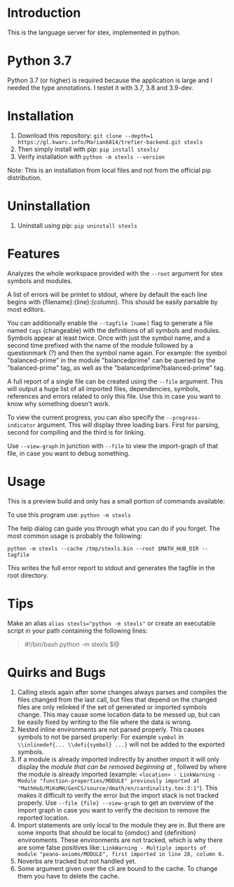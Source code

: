 # Introduction

This is the language server for stex, implemented in python.

# Python 3.7

Python 3.7 (or higher) is required because the application is large and I needed the type annotations.
I testet it with 3.7, 3.8 and 3.9-dev.

# Installation

1. Download this repository: `git clone --depth=1 https://gl.kwarc.info/Marian6814/trefier-backend.git stexls`
2. Then simply install with pip: `pip install stexls/`
3. Verify installation with `python -m stexls --version`

Note: This is an installation from local files and not from the official pip distribution.

# Uninstallation

1. Uninstall using pip: `pip uninstall stexls`

# Features

Analyzes the whole workspace provided with the `--root` argument for stex symbols and
modules.


A list of errors will be printet to stdout, where by default the each line begins with
{filename}:{line}:{column}. This should be easily parsable by most editors.


You can additionally enable the `--tagfile [name]` flag to generate a file named `tags` (changeable)
with the definitions of all symbols and modules.
Symbols appear at least twice. Once with just the symbol name, and a second time prefixed with
the name of the module followed by a questionmark (?) and then the symbol name again.
For example: the symbol "balanced-prime" in the module "balancedprime" can be queried by
the "balanced-prime" tag, as well as the "balancedprime?balanced-prime" tag.


A full report of a single file can be created using the `--file` argument.
This will output a huge list of all imported files, dependencies, symbols, references and
errors related to only this file.
Use this in case you want to know why something doesn't work.

To view the current progress, you can also specify the `--progress-indicator` argument.
This will display three loading bars. First for parsing, second for compiling and the
third is for linking.

Use `--view-graph` in junction with `--file` to view the import-graph of that file,
in case you want to debug something.

# Usage

This is a preview build and only has a small portion of commands available:

To use this program use: `python -m stexls`


The help dialog can guide you through what you can do if you forget.
The most common usage is probably the following:


`python -m stexls --cache /tmp/stexls.bin --root $MATH_HUB_DIR --tagfile`


This writes the full error report to stdout and generates the tagfile
in the root directory.

# Tips

Make an alias `alias stexls="python -m stexls"` or create an
executable script in your path containing the following lines:

> #!/bin/bash
> python -m stexls $@

# Quirks and Bugs

1. Calling stexls again after some changes always parses and compiles the files changed from the last call, but files that depend on the changed files
are only relinked if the set of generated or imported symbols change. This may cause some location data to be messed up, but can be easily fixed by
writing to the file where the data is wrong.
2. Nested inline environments are not parsed properly. This causes symbols to not be parsed properly: For example `symbol` in `\\inlinedef{... \\defi{symbol} ...}` will not be added to the exported symbols.
3. If a module is already imported indirectly by another import it will only display the *module that can be removed beginning at <location>*, follwed by
where the module is already imported (example: `<location> - LinkWarning - Module "function-properties/MODULE" previously imported at "MathHub/MiKoMH/GenCS/source/dmath/en/cardinality.tex:3:1"`). This makes it difficult to verify the error but the import stack is not tracked properly. Use `--file {file} --view-graph` to
get an overview of the import graph in case you want to verify the decision to remove the reported location.
4. Import statements are only local to the module they are in. But there are some imports that should be local to {omdoc} and {definition} environments.
These environments are not tracked, which is why there are some false positives like: `LinkWarning - Multiple imports of module "peano-axioms/MODULE", first imported in line 28, column 6.`
5. Noverbs are tracked but not handled yet.
6. Some argument given over the cli are bound to the cache. To change them you have to delete the cache.
